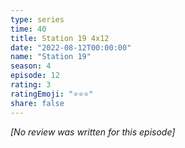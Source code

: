 ```yaml
---
type: series
time: 40
title: Station 19 4x12
date: "2022-08-12T00:00:00"
name: "Station 19"
season: 4
episode: 12
rating: 3
ratingEmoji: "⭐️⭐️⭐️"
share: false
---
```


*[No review was written for this episode]*